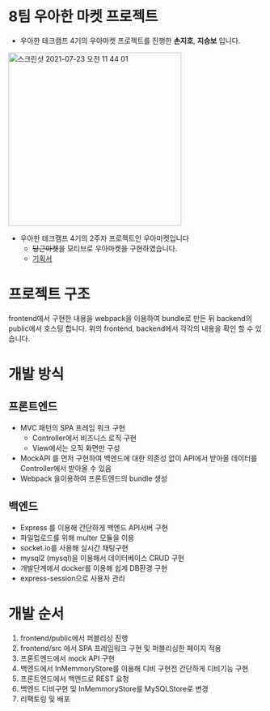 # 8팀 우아한 마켓 프로젝트
  - 우아한 테크캠프 4기의 우아마켓 프로젝트를 진행한 <strong>손지호</strong>, <strong>지승보</strong> 입니다.
<img width="342" alt="스크린샷 2021-07-23 오전 11 44 01" src="https://user-images.githubusercontent.com/47034129/126731902-0a93febf-889b-48fe-995e-4a6797f13608.png">

- 우아한 테크캠프 4기의 2주차 프로젝트인 우아마켓입니다
  - ~~당근마켓~~을 모티브로 우아마켓을 구현하였습니다.
  - <a href="https://www.figma.com/proto/p8xNIB3Od4x3ylaIaOLtjl/%EC%9A%B0%EC%95%84%EB%A7%88%EC%BC%93?page-id=617%3A1286&node-id=617%3A1298&viewport=203%2C397%2C0.25&scaling=contain">기획서</a>

# 프로젝트 구조
  frontend에서 구현한 내용을 webpack을 이용하여 bundle로 만든 뒤 backend의 public에서 호스팅 합니다.
  위의 frontend, backend에서 각각의 내용을 확인 할 수 있습니다.

# 개발 방식

## 프론트엔드
  - MVC 패턴의 SPA 프레임 워크 구현
    - Controller에서 비즈니스 로직 구현
    - View에서는 오직 화면만 구성
  - MockAPI 를 먼저 구현하여 백엔드에 대한 의존성 없이 API에서 받아올 데이터를 Controller에서 받아올 수 있음
  - Webpack 을이용하여 프론트엔드의 bundle 생성

## 백엔드
  - Express 를 이용해 간단하게 백엔드 API서버 구현
  - 파일업로드를 위해 multer 모듈을 이용
  - socket.io를 사용해 실시간 채팅구현
  - mysql2 (mysql)을 이용해서 데이터베이스 CRUD 구현
  - 개발단계에서 docker를 이용해 쉽게 DB환경 구현
  - express-session으로 사용자 관리

# 개발 순서
  1. frontend/public에서 퍼블리싱 진행
  2. frontend/src 에서 SPA 프레임워크 구현 및 퍼블리싱한 페이지 적용
  3. 프론트엔드에서 mock API 구현
  4. 백엔드에서 InMemmoryStore를 이용해 디비 구현전 간단하게 디비기능 구현
  5. 프론트엔드에서 백엔드로 REST 요청
  6. 백엔드 디비구현 및 InMemmoryStore를 MySQLStore로 변경
  7. 리팩토링 및 배포







